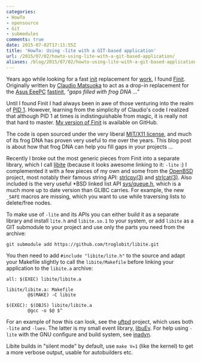 ```yaml
---
categories:
- HowTo
- opensource
- Git
- submodules
comments: true
date: 2015-07-02T17:11:55Z
title: 'HowTo: Using -lite with a GIT-based application'
url: /2015/07/02/howto-using-lite-with-a-git-based-application/
aliases: /blog/2015/07/02/howto-using-lite-with-a-git-based-application/
---
```


Years ago while looking for a fast [init][1] replacement for [work][2],
I found [Finit][3].  Originally written by [Claudio Matsuoka][4] to act
as a drop-in replacement for the [Asus EeePC][5] [fastinit][6], *"gaps
filled with frog DNA &hellip;"*

Until I found Finit I had always been in awe of those venturing into the
realm of [PID 1][7].  However, learning from the simplicity of Claudio's
code I realized that although PID 1 at times is indistinguishable from
magic, it is really not that hard to master.  [My version of Finit][14]
is available on GitHub.

The code is open sourced under the very liberal [MIT/X11 license][MIT],
and much of its frog DNA has proven very useful to me over the years.
This blog post is about how that frog DNA can help you fill gaps in your
projects &hellip;

<!--more-->

Recently I broke out the most generic pieces from Finit into a separate
library, which I call [libite][8] (because it looks awesome linking to
it: `-lite` :) I complemented it with a few pieces of my own and some
from the [OpenBSD][9] project, most notably their famous string API:
[strlcpy(3)][10] and [strlcat(3)][10].  Also included is the very useful
*BSD linked list API [sys/queue.h][11], which is a much more up to date
version than GLIBC carries.  For example, the new `_SAFE` macros are
missing, which you want to use while traversing lists to delete/free
nodes.

To make use of `-lite` and its APIs you can either build it as a
separate library and install `lite.h` and `libite.so.1` to your system,
or add `libite` as a GIT submodule to your project and use only the
parts you need from the archive:

    git submodule add https://github.com/troglobit/libite.git

You then need to add `#include "libite/lite.h"` to the source and adapt
your Makefile slightly to call the `libite/Makefile` before linking your
application to the `libite.a` archive:

    all: $(EXEC) libite/libite.a
    
    libite/libite.a: Makefile
            @$(MAKE) -C libite
    
    $(EXEC): $(OBJS) libite/libite.a
            @gcc -o $@ $^

For an example of how this can look, see the [uftpd][12] project, which
uses both `-lite` and `-luev`.  The latter is my small event library,
[libuEv][13].  For help using `-lite` with the GNU configure and build
system, see [inadyn][15].

Libite builds in "silent mode" by default, use `make V=1` (like the
kernel) to get a more verbose output, usable for autobuilders etc.

[1]: https://en.wikipedia.org/wiki/Init
[2]: http://westermo.com/
[3]: http://helllabs.org/finit/
[4]: https://github.com/cmatsuoka
[5]: https://en.wikipedia.org/wiki/Asus_Eee_PC
[6]: http://wiki.eeeuser.com/boot_process:the_boot_process
[7]: http://0pointer.net/blog/
[8]: https://github.com/troglobit/libite
[9]: http://www.openbsd.org/
[10]: http://www.openbsd.org/cgi-bin/man.cgi?query=strlcpy
[11]: http://www.openbsd.org/cgi-bin/man.cgi/OpenBSD-current/man3/LIST_EMPTY.3
[12]: https://github.com/troglobit/uftpd
[13]: https://github.com/troglobit/libuev
[14]: https://github.com/troglobit/finit
[15]: https://github.com/troglobit/inadyn
[MIT]: http://opensource.org/licenses/MIT
